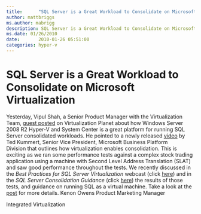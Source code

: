 ```yaml
---
title:      "SQL Server is a Great Workload to Consolidate on Microsoft Virtualization"
author: mattbriggs
ms.author: mabrigg
description: SQL Server is a Great Workload to Consolidate on Microsoft Virtualization
ms.date: 01/26/2010
date:       2010-01-26 05:51:00
categories: hyper-v
---
```

# SQL Server is a Great Workload to Consolidate on Microsoft Virtualization

Yesterday, Vipul Shah, a Senior Product Manager with the Virtualization Team, [guest posted](https://blogs.technet.com/virtplanet/archive/2010/01/26/guest-blog-sql-server-consolidation-with-microsoft-virtualization.aspx) on Virtualization Planet about how Windows Server 2008 R2 Hyper-V and System Center is a great platform for running SQL Server consolidated workloads. He pointed to a newly released [video](https://www.microsoft.com/sqlserver/2008/en/us/server-consolidation.aspx) by Ted Kummert, Senior Vice President, Microsoft Business Platform Division that outlines how virtualization enables consolidation. This is exciting as we ran some performance tests against a complex stock trading application using a machine with Second Level Address Translation (SLAT) and saw good performance throughout the tests. We recently discussed in the _Best Practices for SQL Server Virtualization_ webcast (click [here](https://msevents.microsoft.com/CUI/WebCastEventDetails.aspx?EventID=1032428764&EventCategory=5&culture=en-US&CountryCode=US)) and in the _SQL Server Consolidation Guidance_ (click [here](https://msdn.microsoft.com/library/ee819082.aspx)) the results of those tests, and guidance on running SQL as a virtual machine. Take a look at the [post](https://blogs.technet.com/virtplanet/archive/2010/01/26/guest-blog-sql-server-consolidation-with-microsoft-virtualization.aspx) for more details. Kenon Owens Product Marketing Manager 

Integrated Virtualization
